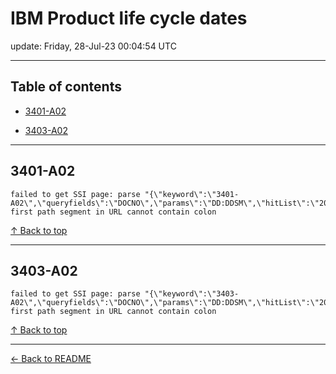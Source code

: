 # IBM Product life cycle dates

update: Friday, 28-Jul-23 00:04:54 UTC

---

## Table of contents


- [3401-A02](#3401-a02)

- [3403-A02](#3403-a02)


---





## 3401-A02

```
failed to get SSI page: parse "{\"keyword\":\"3401-A02\",\"queryfields\":\"DOCNO\",\"params\":\"DD:DDSM\",\"hitList\":\"20\",\"country\":\"ASP:TW\",\"fr\":\"0\",\"mppefsrt\":\"2\"}": first path segment in URL cannot contain colon
```



[↑ Back to top](#table-of-contents)

---





## 3403-A02

```
failed to get SSI page: parse "{\"keyword\":\"3403-A02\",\"queryfields\":\"DOCNO\",\"params\":\"DD:DDSM\",\"hitList\":\"20\",\"country\":\"ASP:TW\",\"fr\":\"0\",\"mppefsrt\":\"2\"}": first path segment in URL cannot contain colon
```



[↑ Back to top](#table-of-contents)

---



[← Back to README](./README.md)